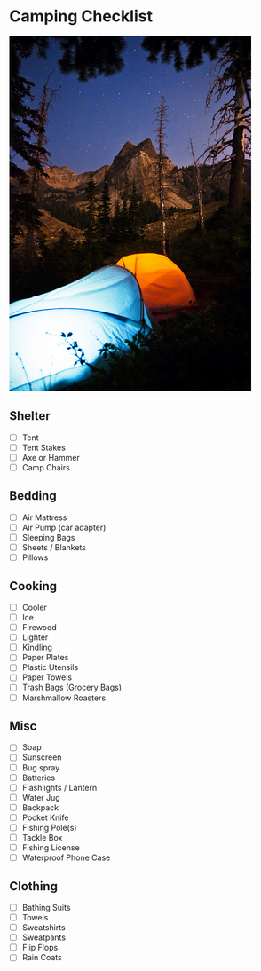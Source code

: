 # Camping Checklist

![](camping.jpg)

## Shelter

 - [ ] Tent
 - [ ] Tent Stakes
 - [ ] Axe or Hammer
 - [ ] Camp Chairs

## Bedding

 - [ ] Air Mattress
 - [ ] Air Pump (car adapter)
 - [ ] Sleeping Bags
 - [ ] Sheets / Blankets
 - [ ] Pillows

## Cooking

 - [ ] Cooler
 - [ ] Ice
 - [ ] Firewood
 - [ ] Lighter
 - [ ] Kindling
 - [ ] Paper Plates
 - [ ] Plastic Utensils
 - [ ] Paper Towels
 - [ ] Trash Bags (Grocery Bags)
 - [ ] Marshmallow Roasters

## Misc

 - [ ] Soap
 - [ ] Sunscreen
 - [ ] Bug spray
 - [ ] Batteries
 - [ ] Flashlights / Lantern
 - [ ] Water Jug
 - [ ] Backpack
 - [ ] Pocket Knife
 - [ ] Fishing Pole(s)
 - [ ] Tackle Box
 - [ ] Fishing License
 - [ ] Waterproof Phone Case

## Clothing

 - [ ] Bathing Suits
 - [ ] Towels
 - [ ] Sweatshirts
 - [ ] Sweatpants
 - [ ] Flip Flops
 - [ ] Rain Coats
